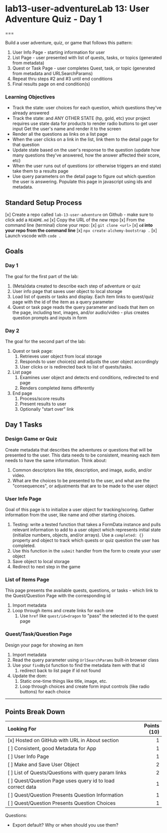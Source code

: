 # lab13-user-adventureLab 13: User Adventure Quiz - Day 1
===

Build a user adventure, quiz, or game that follows this pattern:

1. User Info Page - starting information for user
1. List Page - user presented with list of quests, tasks, or topics (generated from metadata)
1. Quest or Task Page - user completes Quest, task, or topic (generated from metadata and URLSearchParams)
1. Repeat thru steps #2 and #3 until end conditions
1. Final results page on end condition(s)


### Learning Objectives
- Track the state: user choices for each question, which questions they've already answered
- Track the state: and ANY OTHER STATE (hp, gold, etc) your project requires
use state data for products to render radio buttons to get user input	Get the user's name and render it to the screen
- Render all the questions as links on a list page
- When the user clicks on a link in the list, link them to the detail page for that question
- Update state based on the user's response to the question (update how many questions they've answered, how the answer affected their score, etc)
- When the user runs out of questions (or otherwise triggers an end state) take them to a results page
- Use query parameters on the detail page to figure out which question the user is answering. Populate this page in javascript using ids and metadata.

## Standard Setup Process

[x] Create a repo called `lab-13-user-adventure` on Github
    - make sure to click add a `README.md`
[x] Copy the URL of the new repo
[x] From the command line (terminal) clone your repo:
    [x] `git clone <url>`
    [x] **`cd` into your repo from the command line**
    [x] `npx create-alchemy-bootstrap .`
    [x] Launch vscode with `code .`

## Goals

### Day 1

The goal for the first part of the lab:

1. (Meta)data created to describe each step of adventure or quiz
1. User info page that saves user object to local storage
1. Load list of quests or tasks and display. Each item links to quest/quiz page with the id of the item as a query parameter
1. Quest or task page reads the query parameter and loads that item on the page, including text, images, and/or audio/video - plus creates question prompts and inputs in form

### Day 2

The goal for the second part of the lab:

1. Quest or task page:
    1. Retrieves user object from local storage
    1. Responds to user choice(s) and adjusts the user object accordingly
    1. User clicks or is redirected back to list of quests/tasks.
1. List page 
    1. Examines user object and detects end conditions, redirected to end page
    1. Renders completed items differently
1. End page
    1. Process/score results
    1. Present results to user
    1. Optionally "start over" link

## Day 1 Tasks

### Design Game or Quiz

Create metadata that describes the adventures or questions that will be presented to the user. This data needs to be consistent, meaning each item needs to have the same information. Think about:

1. Common descriptors like title, description, and image, audio, and/or video.
1. What are the choices to be presented to the user, and what are the "consequences", or adjustments that are to be made to the user object

### User Info Page

Goal of this page is to initialize a user object for tracking/scoring. Gather information from the user, like name and other starting choices.

1. Testing: write a tested function that takes a FormData instance and pulls relevant information to add to a user object which represents initial state (initialize numbers, objects, and/or arrays). Use a `completed: {}` property and object to track which quests or quiz question the user has completed.
1. Use this function in the `submit` handler from the form to create your user object
1. Save object to local storage
1. Redirect to next step in the game

### List of Items Page

This page presents the available quests, questions, or tasks - which link to the Quest/Question Page with the corresponding id

1. Import metadata
1. Loop through items and create links for each one
    1. Use `href` like `quest/id=dragon` to "pass" the selected id to the quest page

### Quest/Task/Question Page

Design your page for showing an item

1. Import metadata 
1. Read the query parameter using `UrlSearchParams` built-in browser class
1. Use your `findById` function to find the metadata item with that id
    1. redirect back to list page if id not found
1. Update the dom:
    1. Static one-time things like title, image, etc.
    1. Loop through choices and create form input controls (like radio buttons) for each choice


---

## Points Break Down

Looking For | Points (10)
:--|--:
[x] Hosted on GitHub with URL in About section | 1
[ ] Consistent, good Metadata for App | 1
[ ] User Info Page | 1
[ ] Make and Save User Object | 2
[ ] List of Quests/Questions with query param links | 2
[ ] Quest/Question Page uses query id to load correct data | 1
[ ] Quest/Question Presents Question Information | 1
[ ] Quest/Question Presents Question Choices | 1


Questions:

- Export default? Why or when should you use them?